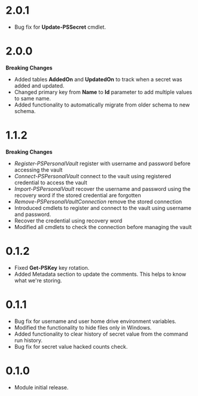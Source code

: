 # 2.0.1

- Bug fix for **Update-PSSecret** cmdlet.

# 2.0.0

**Breaking Changes**

- Added tables **AddedOn** and **UpdatedOn** to track when a secret was added and updated.
- Changed primary key from **Name** to **Id** parameter to add multiple values to same name.
- Added functionality to automatically migrate from older schema to new schema.

# 1.1.2

**Breaking Changes**

- *Register-PSPersonalVault* register with username and password before accessing the vault
- *Connect-PSPersonalVault* connect to the vault using registered credential to access the vault
- *Import-PSPersonalVault* recover the username and password using the recovery word if the stored credential are forgotten
- *Remove-PSPersonalVaultConnection* remove the stored connection
- Introduced cmdlets to register and connect to the vault using username and password.
- Recover the credential using recovery word
- Modified all cmdlets to check the connection before managing the vault

# 0.1.2

- Fixed **Get-PSKey** key rotation.
- Added Metadata section to update the comments. This helps to know what we're storing.

# 0.1.1

- Bug fix for username and user home drive environment variables.
- Modified the functionality to hide files only in Windows.
- Added functionality to clear history of secret value from the command run history.
- Bug fix for secret value hacked counts check.

# 0.1.0

- Module initial release.